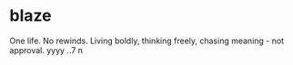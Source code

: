 # blaze

One life. No rewinds. Living boldly, thinking freely, chasing meaning - not approval.
yyyy
..7 
п








